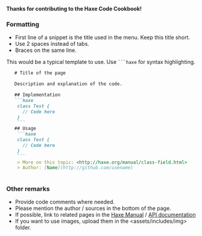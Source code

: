 **Thanks for contributing to the Haxe Code Cookbook!**

### Formatting 

 * First line of a snippet is the title used in the menu. Keep this title short.
 * Use 2 spaces instead of tabs.
 * Braces on the same line.
 
This would be a typical template to use. Use <code>```haxe</code> for syntax highlighting.

 
```markdown
   # Title of the page

   Description and explanation of the code.

   ## Implementation
   ```haxe
    class Test {
      // Code here
    }
    ```
   ## Usage
    ```haxe
    class Test {
      // Code here
    }
    ```
    > More on this topic: <http://haxe.org/manual/class-field.html>
    > Author: [Name](http://github.com/usename)
  
```

### Other remarks

 * Provide code comments where needed.
 * Please mention the author / sources in the bottom of the page.
 * If possible, link to related pages in the [Haxe Manual](http://haxe.org/manual) / [API documentation](http://api.haxe.org)
 * If you want to use images, upload them in the <assets/includes/img> folder.
